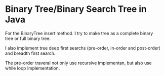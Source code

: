 # Binary Tree/Binary Search Tree in Java


For the BinaryTree insert method. I try to make tree as a complete binary tree or full binary tree.

I also implement tree deep first searchs (pre-order, in-order and post-order) and breadth first search.

The pre-order traveral not only use recursive implementan, but also use while loop implementation.
